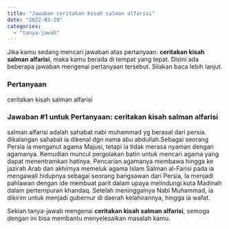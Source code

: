 ```yaml
---
title: "Jawaban ceritakan kisah salman alfarisi"
date: "2022-03-29"
categories: 
  - "tanya-jawab"
---
```


Jika kamu sedang mencari jawaban atas pertanyaan: **ceritakan kisah salman alfarisi**, maka kamu berada di tempat yang tepat. Disini ada beberapa jawaban mengenai pertanyaan tersebut. Silakan baca lebih lanjut.

### Pertanyaan

ceritakan kisah salman alfarisi

### Jawaban #1 untuk Pertanyaan: ceritakan kisah salman alfarisi

salman alfarisi adalah sahabat nabi muhammad yg berasal dari persia. dikalangan sahabat ia dikenal dgn nama abu abdullah.Sebagai seorang Persia ia menganut agama Majusi, tetapi ia tidak merasa nyaman dengan agamanya. Kemudian muncul pergolakan batin untuk mencari agama yang dapat menentramkan hatinya. Pencarian agamanya membawa hingga ke jazirah Arab dan akhirnya memeluk agama Islam Salman al-Farisi pada ia mengawali hidupnya sebagai seorang bangsawan dari Persia, Ia menjadi pahlawan dengan ide membuat parit dalam upaya melindungi kota Madinah dalam pertempuran khandaq. Setelah meninggalnya Nabi Muhammad, ia dikirim untuk menjadi gubernur di daerah kelahirannya, hingga ia wafat.  

Sekian tanya-jawab mengenai **ceritakan kisah salman alfarisi**, semoga dengan ini bisa membantu menyelesaikan masalah kamu.
